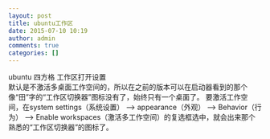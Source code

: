 ```yaml
---
layout: post
title: ubuntu工作区
date: 2015-07-10 10:19
author: admin
comments: true
categories: []
---
```

<div class="postbody">ubuntu 四方格 工作区打开设置</div>
<div class="postbody"></div>
<div class="postbody">默认是不激活多桌面工作空间的，所以在之前的版本可以在启动器看到的那个像“田”字的“工作区切换器”图标没有了，始终只有一个桌面了。
要激活工作空间，在system settings（系统设置） --&gt; appearance（外观） --&gt; Behavior（行为） --&gt; Enable workspaces（激活多工作空间）的复选框选中，就会出来那个熟悉的“工作区切换器”的图标了。</div>
&nbsp;
